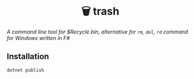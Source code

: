 
<div align="center">

# 🗑️ trash

</div>

*A command line tool for $Recycle.bin, alternative for `rm`, `del`, `rd` command for Windows written in F#*

## Installation

```
dotnet publish
```